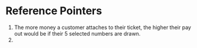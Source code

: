 # Reference Pointers

1. The more money a customer attaches to their ticket, the higher their pay out would be if their 5 selected numbers are drawn.
2. 